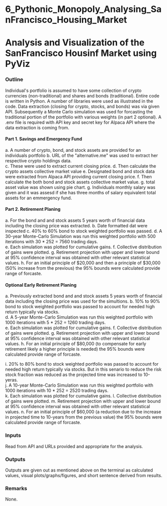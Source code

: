 # 6_Pythonic_Monopoly_Analysing_SanFrancisco_Housing_Market

# Analysis and Visualization of the SanFrancisco Housinf Market using PyViz

### Outline

Individual's portfolio is assumed to have some collection of crypto currencies (non-traditional) and shares and bonds (traditional). Entire code is written in Python. A number of libraries were used as illustrated in the code. Data extraction (closing for crypto, stocks, and bonds) was via given API. Subsequently a Monte Carlo simulation was used for forcasting the traditional portion of the portfolio with various weights (in part 2 optional). A .env file is required with API key and secret key for Alpaca API where the data extraction is coming from.   

#### Part 1. Savings and Emergency Fund
a. A number of crypto, bond, and stock assets are provided for an individuals portfolio 
b. URL of the "alternative.me" was used to extract her respective crypto holdings data.  
c. These were used to extract current closing price.
d. Then calculate the crypto assets collective market value
e. Designated bond and stock data were extracted from Alpaca API providing current closing price. 
f. Then calculate the both bond and stock assets collective market value.
g. total asset value was shown using pie chart.
g. Individuals monthly salary was given and it was assesd if she has three months of salary equivalent total assets for an emmergency fund.

#### Part 2. Retirement Planing

a. For the bond and and stock assets 5 years worth of financial data including the closing price was extracted. 
b. Date formatted dat were inspected 
c. 40% to 60% bond to stock weighted portfolio was passed. 
d. A 30-year Monte-Carlo Simulation was run this weighted portfolio with 500 iterations with 30 * 252 = 7560 trading days.  
e. Each simulation was plotted for cumulative gains.
f. Collective distribution of gains were plotted.
g. Retirement projection with upper and lower bound at 95% confidence interval was obtained with other relevant statistical values.
h. For an initial principle of $20,000 and then a principle of $30,000 (50% increase from the previous) the 95% bounds were calculated provide range of forcaste. 

#### Optional Early Retirement Planing

a. Previously extracted bond and and stock assets 5 years worth of financial data including the closing price was used for the simultions. 
b. 10% to 90% bond to stock weighted portfolio was passed to account for needed high return typically via stocks.  
d. A 5-year Monte-Carlo Simulation was run this weighted portfolio with 1000 iterations with 5 * 252 = 1260 trading days.  
e. Each simulation was plotted for cumulative gains.
f. Collective distribution of gains were plotted.
g. Retirement projection with upper and lower bound at 95% confidence interval was obtained with other relevant statistical values.
h. For an initial principle of $80,000 (to compensate for early retirement likely a higher principle is needed) the 95% bounds were calculated provide range of forcaste.

i. 20% to 80% bond to stock weighted portfolio was passed to account for needed high return typically via stocks. But in this senario to reduce the risk stock fraction was reduced as the projected time was increased to 10-yeras.  
j. A 10-year Monte-Carlo Simulation was run this weighted portfolio with 1000 iterations with 10 * 252 = 2520 trading days.  
k. Each simulation was plotted for cumulative gains.
l. Collective distribution of gains were plotted.
m. Retirement projection with upper and lower bound at 95% confidence interval was obtained with other relevant statistical values.
n. For an initial principle of $60,000 (a reduction due to the increase in projected time to 10-years from the previous value) the 95% bounds were calculated provide range of forcaste.

### Inputs
Read from API and URLs provided and appropriate for the analysis. 

### Outputs
Outputs are given out as mentioned above on the terminal as calculated values, visual plots/graphs/figures, and short sentence derived from results. 

### Remarks
None.